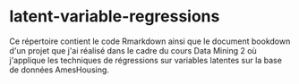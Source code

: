 # latent-variable-regressions
Ce répertoire contient le code Rmarkdown ainsi que le document bookdown d'un projet que j'ai réalisé dans le cadre du cours Data Mining 2 où j'applique les techniques de régressions sur variables latentes sur la base de données AmesHousing.
